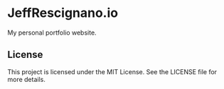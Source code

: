 # JeffRescignano.io
My personal portfolio website.

## License
This project is licensed under the MIT License. See the LICENSE file for more details.
